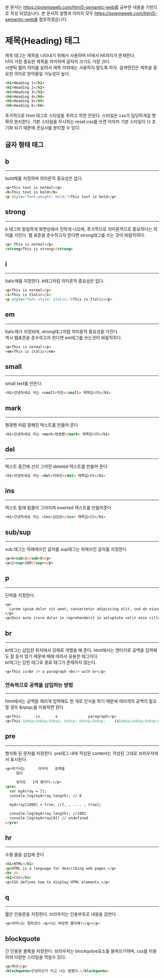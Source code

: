 본 문서는 https://poiemaweb.com/html5-semantic-web를 공부한 내용을 기반으로 작성 되었습니다. 본 문서의 설명과 이미지 모두 https://poiemaweb.com/html5-semantic-web를 참조하였습니다.

# 제목(Heading) 태그
제목 태그는 제목을 나타내기 위해서 사용하며 h1에서 h6까지가 존재한다.  
h1이 가장 중요한 제목을 의미하며 글자의 크기도 가장 크다.  
시맨틱 웹의 의미를 살려서 제목 이외에는 사용하지 말도록 하자. 검색엔진은 제목을 중요한 의미로 받아들일 가능성이 높다.

```html
<h1>Heading 1</h1>
<h2>Heading 2</h2>
<h3>Heading 3</h3>
<h4>Heading 4</h4>
<h5>Heading 5</h5>
<h6>Heading 6</h6>
```
추가적으로 html 태그로 스타일을 주려고 하면 안된다. 스타일은 css가 담당하게끔 명확히 분리한다. 기본 스타일을 무시하는 reset.css를 쓰면 어차피 기본 스타일이 다 초기화 되기 때문에 관심사를 분리할 수 있다.

## 글자 형태 태그

## b
---
bold체를 지정하며 의미론적 중요성은 없다.

```html
<p>This text is normal</p>
<b>This text is bold</b>
<p style="font-weight: bold;">This text is bold</p>
```

## strong
---
b 태그와 동일하게 화면상에서 진하게 나오며, 추가적으로 의미론적으로 중요하다는 의미를 가진다. 웹 표준을 준수하고자 한다면 strong태그를 쓰는 것이 바람직하다.

```html
<p> This is normal</p>
<strong>This is strong</strong>
```

## i
---
Italic체를 지정한다. b태그처럼 의미론적 중요성은 없다.

```html
<p>This is normal</p>
<i>This is Italic</i>
<p style="font-style: italic;">This is Italic</p>
```

## em
---
Italic체가 지정되며, strong태그처럼 의미론적 중요성을 가진다.  
역시 웹표준을 준수하고자 한다면 em태그를 쓰는것이 바람직하다.

```html
<p>This is normal</p>
<em>This is italic</em>
```

## small
---
small text를 만든다.

```html
<h1>안녕하세요 저는 <small>작은</small> 제목입니다</h1>
```

## mark
---
형광펜 처럼 칠해진 텍스트를 만들어 준다
```html
<h1>안녕하세요 저는 <mark>형광펜</mark> 제목입니다</h1>
```

## del
---
텍스트 중간에 선이 그어진 deleted 텍스트를 만들어 준다
```html
<h1>안녕하세요 저는 <del>지워진</del> 제목입니다</h1>
```

## ins
---
텍스트 밑에 밑줄이 그어지며 inserted 텍스트를 만들어준다
```html
<h1>안녕하세요 저는 <ins>삽입된</ins> 제목입니다</h1>
```

## sub/sup
---
sub 태그는 아래에쓰인 글자를 sup태그는 위에쓰인 글자를 지정한다
```html
<p>H<sub>2</sub>O</p>
<p>2<sup>100</sup></p>
```

## p
---
단락을 지정한다.
```html
<p>
  Lorem ipsum dolor sit amet, consectetur adipiscing elit, sed do eiusmod tempor incididunt ut labore et dolore magna aliqua. Ut enim ad minim veniam, quis nostrud exercitation ullamco laboris nisi ut aliquip ex ea commodo consequat.
</p>
<p>Duis aute irure dolor in reprehenderit in voluptate velit esse cillum dolore eu fugiat nulla pariatur. Excepteur sint occaecat cupidatat non proident, sunt in culpa qui officia deserunt mollit anim id est laborum.</p>
```

## br
---
br태그는 삽입된 위치에서 강제로 개행을 해 준다. html에서는 엔터키로 공백을 입력해도 잘 듣지 않기 때문에 때에 따라서 유용한 태그이다.  
br태그는 닫힌 태그로 종료 태그가 존재하지 않는다.
```html
<p>This is<br /> a paragraph <br/> with br</p>
```

### 연속적으로 공백을 삽입하는 방법
---
html에서는 공백을 여러개 입력해도 한 개로 인식을 하기 때문에 여러개의 공백이 필요할 경우 &npsp;를 이용하면 된다

```html
<p>This       is       a              paragraph</p>
<p>This &nbsp;&nbsp;&nbsp; &nbsp; &nbsp;&nbsp;    is&nbsp;&nbsp;&nbsp;&nbsp;       a              paragraph</p>
```

## pre
---
형식화 된 문자를 지정한다. pre태그 내에 작성된 content는 작성된 그대로 브라우저에서 표시된다.

```html
<p>여기서는      아무리   공백을 
     많이 
     
     넣어도   1개 뿐이다.</p>
<pre>
  var myArray = [];
  console.log(myArray.length); // 0

  myArray[1000] = true; //[, , .... , true];

  console.log(myArray.length); //1001
  console.log(myArray[0]) // undefined
</pre>
```

## hr
---
수평 줄을 삽입해 준다
```html
<h1>HTML</h1>
<p>HTML is a language for describing web pages.</p>
<hr />
<h1>CSS</h1>
<p>CSS defines how to display HTML elements.</p>
```

## q
---
짧은 인용문을 지정한다. 브라우저는 인용부호로 내용을 감싼다.
```html
<p>어머니는 말하셨다 <q>나는 짜장면 좋아해!</q></p>
```

## blockquote
긴 인용문 블록을 지정한다. 브라우저는 blockqutoe요소를 들여쓰기하며, css를 이용하여 다양한 스타일을 먹일수 있다.
```html
<p>하이</p>
<blockquote>안녕하신가 라고 나는 말했다.</blockquote>
```